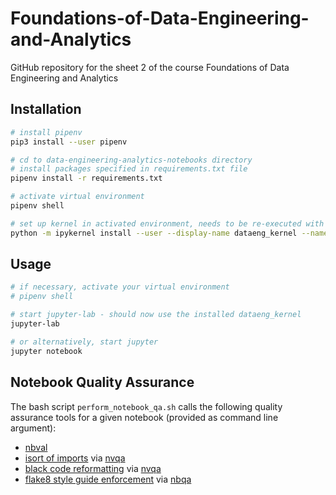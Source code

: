 # Foundations-of-Data-Engineering-and-Analytics
GitHub repository for the sheet 2 of the course Foundations of Data Engineering and Analytics

## Installation 
```bash
# install pipenv
pip3 install --user pipenv

# cd to data-engineering-analytics-notebooks directory
# install packages specified in requirements.txt file
pipenv install -r requirements.txt

# activate virtual environment
pipenv shell

# set up kernel in activated environment, needs to be re-executed with every change in pip environment
python -m ipykernel install --user --display-name dataeng_kernel --name dataeng_kernel
```

## Usage 
```bash
# if necessary, activate your virtual environment
# pipenv shell

# start jupyter-lab - should now use the installed dataeng_kernel 
jupyter-lab

# or alternatively, start jupyter 
jupyter notebook
```


## Notebook Quality Assurance
The bash script `perform_notebook_qa.sh` calls the following quality assurance tools for a given notebook (provided as command line argument):
* [nbval](https://github.com/computationalmodelling/nbval) 
* [isort of imports](https://github.com/PyCQA/isort) via [nvqa](https://github.com/nbQA-dev/nbQA) 
* [black code reformatting](https://github.com/psf/black) via [nvqa](https://github.com/nbQA-dev/nbQA) 
* [flake8 style guide enforcement](https://github.com/PyCQA/flake8) via [nbqa](https://github.com/nbQA-dev/nbQ)

